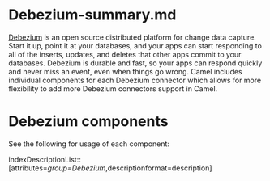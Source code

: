 # Debezium-summary.md

[Debezium](https://debezium.io/) is an open source distributed platform
for change data capture. Start it up, point it at your databases, and
your apps can start responding to all of the inserts, updates, and
deletes that other apps commit to your databases. Debezium is durable
and fast, so your apps can respond quickly and never miss an event, even
when things go wrong. Camel includes individual components for each
Debezium connector which allows for more flexibility to add more
Debezium connectors support in Camel.

# Debezium components

See the following for usage of each component:

indexDescriptionList::\[attributes=*group=Debezium*,descriptionformat=description\]
